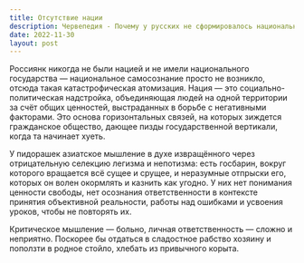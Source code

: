 ```yaml
---
title: Отсутствие нации
description: Червепедия - Почему у русских не сформировалось национальное самосознание.
date: 2022-11-30
layout: post
---
```


<p>Россиянк никогда не были нацией и не имели национального государства — национальное самосознание просто не возникло, отсюда такая катастрофическая атомизация. Нация — это социально-политическая надстройка, объединяющая людей на одной территории за счёт общих ценностей, выстраданных в борьбе с негативными факторами. Это основа горизонтальных связей, на которых зиждется гражданское общество, дающее пизды государственной вертикали, когда та начинает хуеть.</p>

<p>У пидорашек азиатское мышление в духе извращённого через отрицательную селекцию легизма и непотизма: есть госбарин, вокруг которого вращается всё сущее и срущее, и неразумные отпрыски его, которых он волен окормлять и казнить как угодно. У них нет понимания ценности свободы, нет осознания ответственности в контексте принятия объективной реальности, работы над ошибками и усвоения уроков, чтобы не повторять их.</p>

<p>Критическое мышление — больно, личная ответственность — сложно и неприятно. Поскорее бы отдаться в сладостное рабство хозяину и поползти в родное стойло, хлебать из привычного корыта.</p>